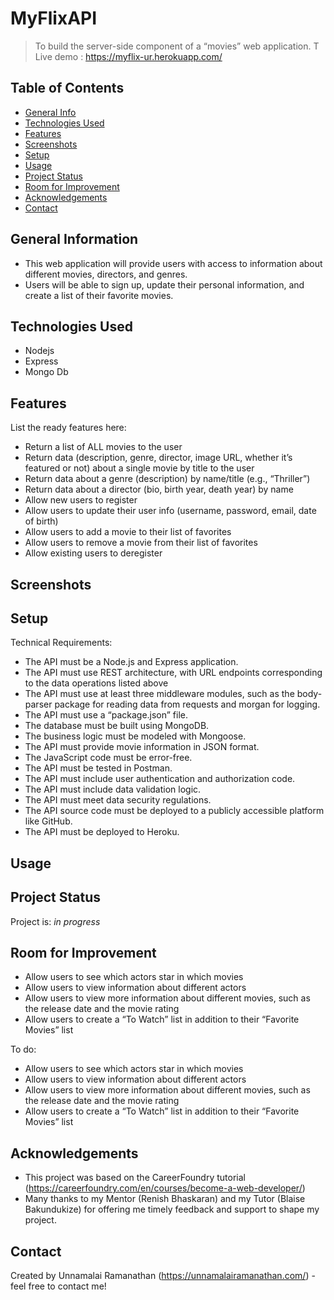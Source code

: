 # MyFlixAPI

> To build the server-side component of a “movies” web application. T
> Live demo : https://myflix-ur.herokuapp.com/

## Table of Contents

- [General Info](#general-information)
- [Technologies Used](#technologies-used)
- [Features](#features)
- [Screenshots](#screenshots)
- [Setup](#setup)
- [Usage](#usage)
- [Project Status](#project-status)
- [Room for Improvement](#room-for-improvement)
- [Acknowledgements](#acknowledgements)
- [Contact](#contact)

## General Information

- This web application will provide users with access to information about different movies, directors, and genres.
- Users will be able to sign up, update their personal information, and create a list of their favorite movies.

## Technologies Used

- Nodejs
- Express
- Mongo Db

## Features

List the ready features here:

- Return a list of ALL movies to the user
- Return data (description, genre, director, image URL, whether it’s featured or not) about a single movie by title to the user
- Return data about a genre (description) by name/title (e.g., “Thriller”)
- Return data about a director (bio, birth year, death year) by name
- Allow new users to register
- Allow users to update their user info (username, password, email, date of birth)
- Allow users to add a movie to their list of favorites
- Allow users to remove a movie from their list of favorites
- Allow existing users to deregister

## Screenshots

## Setup

Technical Requirements:

- The API must be a Node.js and Express application.
- The API must use REST architecture, with URL endpoints corresponding to the data operations listed above
- The API must use at least three middleware modules, such as the body-parser package for reading data from requests and morgan for logging.
- The API must use a “package.json” file.
- The database must be built using MongoDB.
- The business logic must be modeled with Mongoose.
- The API must provide movie information in JSON format.
- The JavaScript code must be error-free.
- The API must be tested in Postman.
- The API must include user authentication and authorization code.
- The API must include data validation logic.
- The API must meet data security regulations.
- The API source code must be deployed to a publicly accessible platform like GitHub.
- The API must be deployed to Heroku.

## Usage

## Project Status

Project is: _in progress_

## Room for Improvement

- Allow users to see which actors star in which movies
- Allow users to view information about different actors
- Allow users to view more information about different movies, such as the release date and the movie rating
- Allow users to create a “To Watch” list in addition to their “Favorite Movies” list

To do:

- Allow users to see which actors star in which movies
- Allow users to view information about different actors
- Allow users to view more information about different movies, such as the release date and the movie rating
- Allow users to create a “To Watch” list in addition to their “Favorite Movies” list

## Acknowledgements

- This project was based on the CareerFoundry tutorial (https://careerfoundry.com/en/courses/become-a-web-developer/)
- Many thanks to my Mentor (Renish Bhaskaran) and my Tutor (Blaise Bakundukize) for offering me timely feedback and support to shape my project.

## Contact

Created by Unnamalai Ramanathan (https://unnamalairamanathan.com/) - feel free to contact me!
